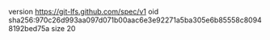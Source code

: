 version https://git-lfs.github.com/spec/v1
oid sha256:970c26d993aa097d071b00aac6e3e92271a5ba305e6b85558c80948192bed75a
size 20
